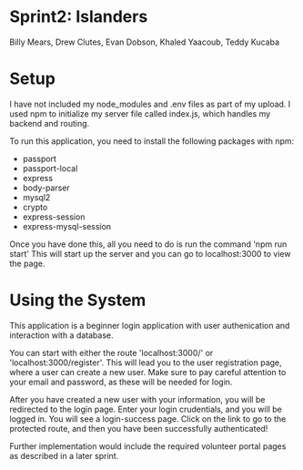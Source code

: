 # Sprint2: Islanders
Billy Mears, Drew Clutes, Evan Dobson, Khaled Yaacoub, Teddy Kucaba

# Setup
I have not included my node_modules and .env files as part of my upload.
I used npm to initialize my server file called index.js, which handles my backend and routing.

To run this application, you need to install the following packages with npm:
* passport
* passport-local
* express
* body-parser
* mysql2
* crypto
* express-session
* express-mysql-session

Once you have done this, all you need to do is run the command 'npm run start'
This will start up the server and you can go to localhost:3000 to view the page.

# Using the System
This application is a beginner login application with user authenication and interaction with a database.

You can start with either the route 'localhost:3000/' or 'localhost:3000/register'. 
This will lead you to the user registration page, where a user can create a new user.
Make sure to pay careful attention to your email and password, as these will be needed for login.

After you have created a new user with your information, you will be redirected to the login page.
Enter your login crudentials, and you will be logged in. You will see a login-success page.
Click on the link to go to the protected route, and then you have been successfully authenticated!

Further implementation would include the required volunteer portal pages as described in a later sprint.